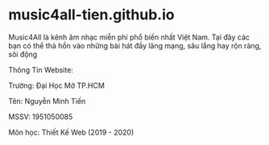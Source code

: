 # music4all-tien.github.io
Music4All là kênh âm nhạc miễn phí phổ biến nhất Việt Nam. Tại đây các bạn có thể thả hồn vào những bài hát đầy lãng mạng, sâu lắng hay rộn ràng, sôi động


Thông Tin Website:

Trường: Đại Học Mở TP.HCM

Tên: Nguyễn Minh Tiến

MSSV: 1951050085

Môn học: Thiết Kế Web (2019 - 2020)
